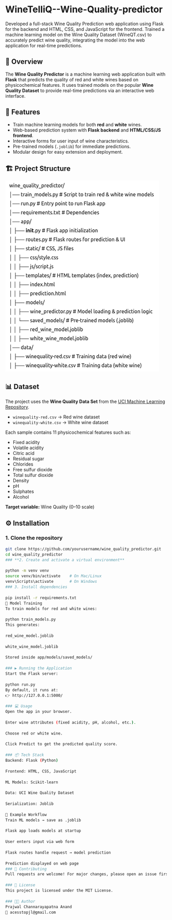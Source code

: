 # WineTelliQ--Wine-Quality-predictor
Developed a full-stack Wine Quality Prediction web application using Flask for the backend and HTML, CSS, and JavaScript for the frontend. Trained a machine learning model on the Wine Quality Dataset (WineQT.csv) to accurately predict wine quality, integrating the model into the web application for real-time predictions. 

## 📌 Overview
The **Wine Quality Predictor** is a machine learning web application built with **Flask** that predicts the quality of red and white wines based on physicochemical features. It uses trained models on the popular **Wine Quality Dataset** to provide real-time predictions via an interactive web interface.

## 🚀 Features
- Train machine learning models for both **red** and **white** wines.
- Web-based prediction system with **Flask backend** and **HTML/CSS/JS frontend**.
- Interactive forms for user input of wine characteristics.
- Pre-trained models (`.joblib`) for immediate predictions.
- Modular design for easy extension and deployment.

## 🏗 Project Structure
![Home Page](Screenshots/Dir_Str.png)

## 📊 Dataset
The project uses the **Wine Quality Data Set** from the [UCI Machine Learning Repository](https://archive.ics.uci.edu/ml/datasets/wine+quality).

- `winequality-red.csv` → Red wine dataset  
- `winequality-white.csv` → White wine dataset  

Each sample contains 11 physicochemical features such as:
- Fixed acidity  
- Volatile acidity  
- Citric acid  
- Residual sugar  
- Chlorides  
- Free sulfur dioxide  
- Total sulfur dioxide  
- Density  
- pH  
- Sulphates  
- Alcohol  

**Target variable:** Wine Quality (0–10 scale)

## ⚙️ Installation

### 1. Clone the repository
```bash
git clone https://github.com/yourusername/wine_quality_predictor.git
cd wine_quality_predictor
### **2. Create and activate a virtual environment**

python -m venv venv
source venv/bin/activate    # On Mac/Linux
venv\Scripts\activate       # On Windows
### 3. Install dependencies

pip install -r requirements.txt
🧠 Model Training
To train models for red and white wines:

python train_models.py
This generates:

red_wine_model.joblib

white_wine_model.joblib

Stored inside app/models/saved_models/

### ▶️ Running the Application
Start the Flask server:

python run.py
By default, it runs at:
👉 http://127.0.0.1:5000/

### 💻 Usage
Open the app in your browser.

Enter wine attributes (fixed acidity, pH, alcohol, etc.).

Choose red or white wine.

Click Predict to get the predicted quality score.

### 📦 Tech Stack
Backend: Flask (Python)

Frontend: HTML, CSS, JavaScript

ML Models: Scikit-learn

Data: UCI Wine Quality Dataset

Serialization: Joblib

📌 Example Workflow
Train ML models → save as .joblib

Flask app loads models at startup

User enters input via web form

Flask routes handle request → model prediction

Prediction displayed on web page
### 🤝 Contributing
Pull requests are welcome! For major changes, please open an issue first to discuss what you’d like to improve.

### 📜 License
This project is licensed under the MIT License.

### 👨‍💻 Author
Prajwal Channarayapatna Anand
📧 acesstopjl@gmail.com

